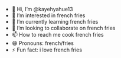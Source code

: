 - 👋 Hi, I’m @kayehyahue13
- 👀 I’m interested in french fries
- 🌱 I’m currently learning french fries
- 💞️ I’m looking to collaborate on french fries
- 📫 How to reach me cook french fries
- 😄 Pronouns: french/fries
- ⚡ Fun fact: i love french fries

<!---
kayehyahue13/kayehyahue13 is a ✨ special ✨ repository because its `README.md` (this file) appears on your GitHub profile.
You can click the Preview link to take a look at your changes.
--->
